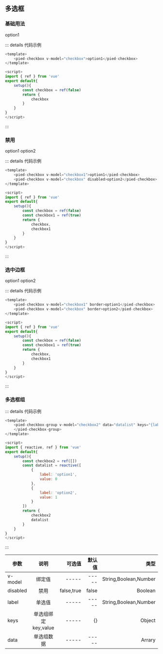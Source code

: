 ## 多选框

### 基础用法

<div class="margin">
    <pied-checkbox v-model="checkbox">option1</pied-checkbox>
</div>

::: details 代码示例
```js
<template>
    <pied-checkbox v-model="checkbox">option1</pied-checkbox>
</template>

<script>
import { ref } from 'vue'
export default{
    setup(){
        const checkbox = ref(false)
        return {
            checkbox
        }
    }
}
</script>
```
:::

### 禁用

<div class="margin">
    <pied-checkbox v-model="checkbox1">option1</pied-checkbox>
    <pied-checkbox v-model="checkbox" disabled>option2</pied-checkbox>
</div>

::: details 代码示例
```js
<template>
    <pied-checkbox v-model="checkbox1">option1</pied-checkbox>
    <pied-checkbox v-model="checkbox" disabled>option2</pied-checkbox>
</template>

<script>
import { ref } from 'vue'
export default{
    setup(){
        const checkbox = ref(false)
        const checkbox1 = ref(true)
        return {
            checkbox,
            checkbox1
        }
    }
}
</script>
```
:::

### 选中边框

<div class="margin">
    <pied-checkbox v-model="checkbox1" border>option1</pied-checkbox>
    <pied-checkbox v-model="checkbox" border>option2</pied-checkbox>
</div>

::: details 代码示例
```js
<template>
    <pied-checkbox v-model="checkbox1" border>option1</pied-checkbox>
    <pied-checkbox v-model="checkbox" border>option2</pied-checkbox>
</template>

<script>
import { ref } from 'vue'
export default{
    setup(){
        const checkbox = ref(false)
        const checkbox1 = ref(true)
        return {
            checkbox,
            checkbox1
        }
    }
}
</script>
```
:::

### 多选框组

<div class="margin">
    <pied-checkbox-group v-model="checkbox2" :data="datalist" :keys="{label: 'label', value: 'value'}">
    </pied-checkbox-group>
</div>

::: details 代码示例
```js
<template>
    <pied-checkbox-group v-model="checkbox2" data="datalist" keys="{label: 'label', value: 'value'}">
    </pied-checkbox-group>
</template>

<script>
import { reactive, ref } from 'vue'
export default{
    setup(){
        const checkbox2 = ref([])
        const datalist = reactive([
            {
                label: 'option1',
                value: 0
            },
            {
                label: 'option2',
                value: 1
            }
        ])
        return {
            checkbox2
            datalist
        }
    }
}
</script>
```
:::


| 参数          |      说明  |  可选值 | 默认值 | 类型 | 
| -------------| :-------------: | ----------: | -------------: |  ----------: | 
| v-model      |  绑定值          | -----       | -----          |  String,Boolean,Number | 
| disabled     |   禁用           |   false,true |  false        |  Boolean |
| label        |   单选值         |    -----     | -----         | String,Boolean,Number  |
| keys          |   单选组绑定key,value |    ----- | {}           |  Object               |
| data         |   单选组数据    |    -----       | -----        |  Arrary |

<script>
export default {
    data(){
        return {
            checkbox: false,
            checkbox1: true,
            checkbox2: [],
            datalist:[
                {
                    label: 'option1',
                    value: 0
                },
                {
                    label: 'option2',
                    value: 1
                }
            ]
        }
    }
}
</script>

<style>
.margin{
    margin-bottom:10px;
}
</style>
